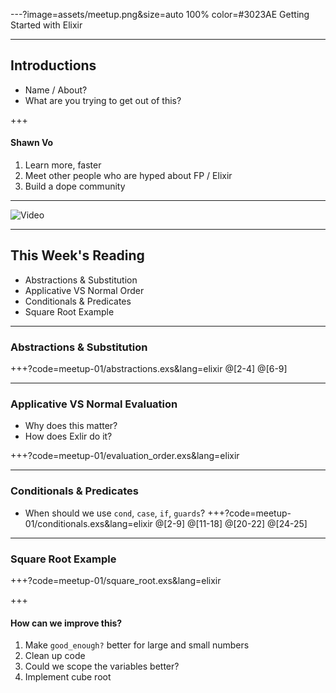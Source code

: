---?image=assets/meetup.png&size=auto 100% color=#3023AE
Getting Started with Elixir

---
## Introductions
- Name / About?
- What are you trying to get out of this?

+++
#### Shawn Vo
1. Learn more, faster
2. Meet other people who are hyped about FP / Elixir
3. Build a dope community

---
![Video](https://www.youtube.com/embed/lxYFOM3UJzo)

---
## This Week's Reading
- Abstractions & Substitution
- Applicative VS Normal Order
- Conditionals & Predicates
- Square Root Example
---
### Abstractions & Substitution

+++?code=meetup-01/abstractions.exs&lang=elixir
@[2-4]
@[6-9]

---
### Applicative VS Normal Evaluation
- Why does this matter?
- How does Exlir do it?

+++?code=meetup-01/evaluation_order.exs&lang=elixir

---
### Conditionals & Predicates
- When should we use `cond`, `case`, `if`, `guards`?
+++?code=meetup-01/conditionals.exs&lang=elixir
@[2-9]
@[11-18]
@[20-22]
@[24-25]

---
### Square Root Example

+++?code=meetup-01/square_root.exs&lang=elixir

+++
#### How can we improve this?
1. Make `good_enough?` better for large and small numbers
1. Clean up code
1. Could we scope the variables better?
1. Implement cube root

